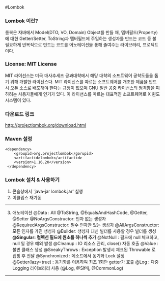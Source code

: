 #Lombok

### Lombok 이란?
롬복은 자바에서 Model(DTO, VO, Domain) Object를 만들 때, 멤버필드(Property)에 대한 Getter/Setter, ToString과 멤버필드에 주입하는 생성자를 만드는 코드 등 불필요하게 반복적으로 만드는 코드를 어노테이션을 통해 줄여주는 라이브러리, 프로젝트이다.
	
### License: MIT License
MIT 라이선스는 미국 매사추세츠 공과대학에서 해당 대학의 소프트웨어 공학도들을 돕기 위해 개발한 라이선스다. MIT 라이선스를 따르는 소프트웨어를 개조한 제품을 반드시 오픈 소스로 배포해야 한다는 규정이 없으며 GNU 일반 공중 라이선스의 엄격함을 피하려는 사용자들에게 인기가 있다. 이 라이선스를 따르는 대표적인 소프트웨어로 X 윈도 시스템이 있다.
	
### 다운로드 링크
http://projectlombok.org/download.html
	
### Maven 설정
```
<dependency>
    <groupid>org.projectlombok</gorupid>
    <artifactid>lombok</artifactid>
    <version>1.16.20</version>
 </dependency>
```

### Lombok 설치 & 사용하기
1. 콘솔창에서 'java-jar lombok.jar' 실행
2. 이클립스 재기동
---

3. 애노테이션 
@Data : All
@ToString, @EqualsAndHashCode, @Getter, @Setter
@NoArgsConstructor: 인자 없는 생성자
@RequiredArgsConstructor: 필수 인자만 있는 생성자
@AllArgsConstructor: 모든 인자를 가진 생성자
@Builder: 생성자 대신 빌더를 사용할 경우 빌더를 생성
**@Singular: 컬렉션 필드에 원소를 하나씩 추가**
@NotNull : 필드에 null 체크하고, null 일 경우 예외 발생
@Cleanup : IO 리소스 관리, close() 자동 호출
@Value : 불변 클래스 생성
@SneakyThrows : Exception 발생시 체크된 Throwable 로 랩핑 후 전달
@Synchronized : 메소드에서 동기화  Lock 설정
@Getter(lazy=true) : 동기화를 이용하여 최초 1회만 getter가 호출
@Log : 다중 Logging 라이브러리 사용 (@Log, @Slf4j, @CommonLog)
---


